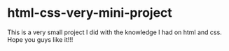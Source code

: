 # html-css-very-mini-project
This is a very small project I did with the knowledge I had on html and css. Hope you guys like it!!!
